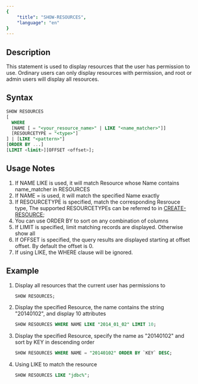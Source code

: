```yaml
---
{
    "title": "SHOW-RESOURCES",
    "language": "en"
}
---
```


<!--
Licensed to the Apache Software Foundation (ASF) under one
or more contributor license agreements.  See the NOTICE file
distributed with this work for additional information
regarding copyright ownership.  The ASF licenses this file
to you under the Apache License, Version 2.0 (the
"License"); you may not use this file except in compliance
with the License.  You may obtain a copy of the License at

  http://www.apache.org/licenses/LICENSE-2.0

Unless required by applicable law or agreed to in writing,
software distributed under the License is distributed on an
"AS IS" BASIS, WITHOUT WARRANTIES OR CONDITIONS OF ANY
KIND, either express or implied.  See the License for the
specific language governing permissions and limitations
under the License.
-->

## Description

This statement is used to display resources that the user has permission to use. Ordinary users can only display resources with permission, and root or admin users will display all resources.

## Syntax

```sql
SHOW RESOURCES
[
  WHERE
  [NAME [ = "<your_resource_name>" | LIKE "<name_matcher>"]]
  [RESOURCETYPE = "<type>"]
] | [LIKE "<pattern>"]
[ORDER BY ...]
[LIMIT <limit>][OFFSET <offset>];
```

## Usage Notes

1. If NAME LIKE is used, it will match Resource whose Name contains name_matcher in RESOURCES
2. If NAME = is used, it will match the specified Name exactly
3. If RESOURCETYPE is specified, match the corresponding Resrouce type, The supported RESOURCETYPEs can be referred to in [CREATE-RESOURCE](./CREATE-RESOURCE.md);
4. You can use ORDER BY to sort on any combination of columns
5. If LIMIT is specified, limit matching records are displayed. Otherwise show all
6. If OFFSET is specified, the query results are displayed starting at offset offset. By default the offset is 0.
7. If using LIKE, the WHERE clause will be ignored.

## Example

1. Display all resources that the current user has permissions to

   ```sql
   SHOW RESOURCES;
   ```

2. Display the specified Resource, the name contains the string "20140102", and display 10 attributes

   ```sql
   SHOW RESOURCES WHERE NAME LIKE "2014_01_02" LIMIT 10;
   ```

3. Display the specified Resource, specify the name as "20140102" and sort by KEY in descending order

   ```sql
   SHOW RESOURCES WHERE NAME = "20140102" ORDER BY `KEY` DESC;
   ```

3. Using LIKE to match the resource

   ```sql
   SHOW RESOURCES LIKE "jdbc%";
   ```